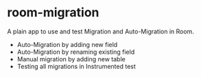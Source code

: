 # room-migration

A plain app to use and test Migration and Auto-Migration in Room.

- Auto-Migration by adding new field
- Auto-Migration by renaming existing field
- Manual migration by adding new table
- Testing all migrations in Instrumented test
